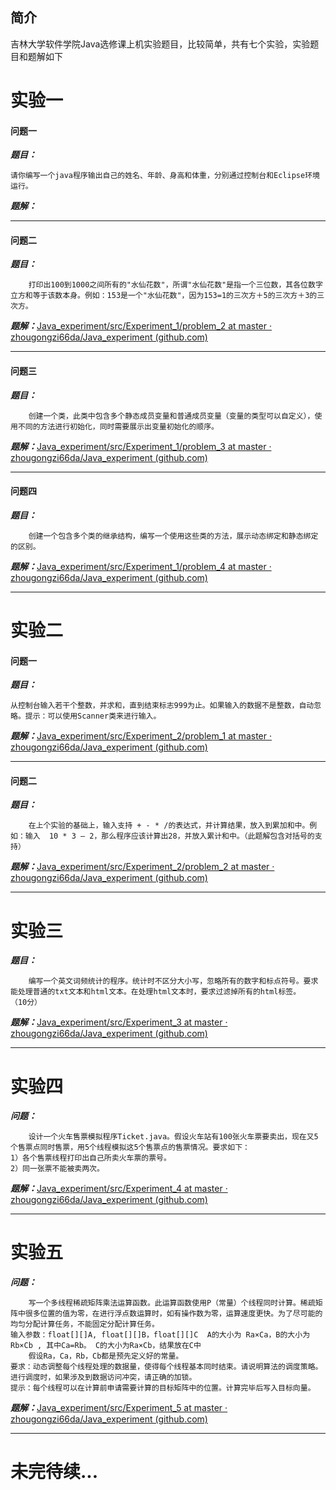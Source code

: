 ## 简介

吉林大学软件学院Java选修课上机实验题目，比较简单，共有七个实验，实验题目和题解如下

# 实验一

#### 问题一

***题目：***

	请你编写一个java程序输出自己的姓名、年龄、身高和体重，分别通过控制台和Eclipse环境运行。

***题解：*** [](https://github.com/zhougongzi66da/Java_experiment/tree/master/src/Experiment_1/problem_1)

---

#### 问题二

***题目：***

		打印出100到1000之间所有的"水仙花数"，所谓"水仙花数"是指一个三位数，其各位数字立方和等于该数本身。例如：153是一个"水仙花数"，因为153=1的三次方＋5的三次方＋3的三次方。

***题解：***[Java_experiment/src/Experiment_1/problem_2 at master · zhougongzi66da/Java_experiment (github.com)](https://github.com/zhougongzi66da/Java_experiment/tree/master/src/Experiment_1/problem_2)

---

####  问题三

***题目：***

		创建一个类，此类中包含多个静态成员变量和普通成员变量（变量的类型可以自定义），使用不同的方法进行初始化，同时需要展示出变量初始化的顺序。

***题解：***[Java_experiment/src/Experiment_1/problem_3 at master · zhougongzi66da/Java_experiment (github.com)](https://github.com/zhougongzi66da/Java_experiment/tree/master/src/Experiment_1/problem_3)

---

#### 问题四

***题目：***

		创建一个包含多个类的继承结构，编写一个使用这些类的方法，展示动态绑定和静态绑定的区别。

***题解：***[Java_experiment/src/Experiment_1/problem_4 at master · zhougongzi66da/Java_experiment (github.com)](https://github.com/zhougongzi66da/Java_experiment/tree/master/src/Experiment_1/problem_4)

---



# 实验二

#### 问题一

***题目：***

	从控制台输入若干个整数，并求和，直到结束标志999为止。如果输入的数据不是整数，自动忽略。提示：可以使用Scanner类来进行输入。

***题解：***[Java_experiment/src/Experiment_2/problem_1 at master · zhougongzi66da/Java_experiment (github.com)](https://github.com/zhougongzi66da/Java_experiment/tree/master/src/Experiment_2/problem_1)

---

#### 问题二

***题目：***

		在上个实验的基础上，输入支持 + - * /的表达式，并计算结果，放入到累加和中。例如：输入  10 * 3 – 2，那么程序应该计算出28，并放入累计和中。（此题解包含对括号的支持）

***题解：***[Java_experiment/src/Experiment_2/problem_2 at master · zhougongzi66da/Java_experiment (github.com)](https://github.com/zhougongzi66da/Java_experiment/tree/master/src/Experiment_2/problem_2)

---



# 实验三

***题目：*** 

		编写一个英文词频统计的程序。统计时不区分大小写，忽略所有的数字和标点符号。要求能处理普通的txt文本和html文本。在处理html文本时，要求过滤掉所有的html标签。  （10分）

***题解：***[Java_experiment/src/Experiment_3 at master · zhougongzi66da/Java_experiment (github.com)](https://github.com/zhougongzi66da/Java_experiment/tree/master/src/Experiment_3)

---



# 实验四

***问题：***

		设计一个火车售票模拟程序Ticket.java。假设火车站有100张火车票要卖出，现在又5个售票点同时售票，用5个线程模拟这5个售票点的售票情况。要求如下：
	1）各个售票线程打印出自己所卖火车票的票号。
	2）同一张票不能被卖两次。

***题解：***[Java_experiment/src/Experiment_4 at master · zhougongzi66da/Java_experiment (github.com)](https://github.com/zhougongzi66da/Java_experiment/tree/master/src/Experiment_4)

---



# 实验五

***问题：***

```
	写一个多线程稀疏矩阵乘法运算函数。此运算函数使用P（常量）个线程同时计算。稀疏矩阵中很多位置的值为零，在进行浮点数运算时，如有操作数为零，运算速度更快。为了尽可能的均匀分配计算任务，不能固定分配计算任务。
输入参数：float[][]A, float[][]B，float[][]C  A的大小为 Ra×Ca，B的大小为Rb×Cb , 其中Ca=Rb。 C的大小为Ra×Cb，结果放在C中
    假设Ra，Ca，Rb，Cb都是预先定义好的常量。
要求：动态调整每个线程处理的数据量，使得每个线程基本同时结束。请说明算法的调度策略。进行调度时，如果涉及到数据访问冲突，请正确的加锁。
提示：每个线程可以在计算前申请需要计算的目标矩阵中的位置。计算完毕后写入目标向量。
```

***题解：***[Java_experiment/src/Experiment_5 at master · zhougongzi66da/Java_experiment (github.com)](https://github.com/zhougongzi66da/Java_experiment/tree/master/src/Experiment_5)

---



# 未完待续...




